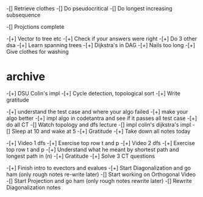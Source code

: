 ## 


-[] Retrieve clothes
-[] Do pseudocritical
-[] Do longest increasing subsequence

-[] Projctions complete










-[+] Vector to tree etc
-[+] Check if your answers were right
-[+] Do 3 other dsa
-[+] Learn spanning trees
-[+] Dijkstra's in DAG
-[+] Nails too long 
-[+] Give clothes for washing

































# archive
-[+] DSU Colin's impl
-[+] Cycle detection, topological sort
-[+] Write gratitude


-[+] understand the test case and where your algo failed
-[+] make your algo better
-[+] impl algo in codetantra and see if it passes all test case
-[+] do all CT 
-[] Watch topology and dfs lecture
-[] impl colin's dijkstra's impl
-[] Sleep at 10 and wake at 5
-[+] Gratitude
-[+] Take down all notes today


-[+] Video 1 dfs
-[+] Exercise top row t and p
-[+] Video 2 dfs
-[+] Exercise top row t and p
-[+] Understand what he meant by shortest path and longest path in (n)
-[+] Gratitude
-[+] Solve 3 CT questions


-[+] Finish intro to evectors and evalues 
-[+] Start Diagonalization and go ham (only rough notes re-write later)
-[] Start working on Orthogonal Video
-[] Start Projection and go ham (only rough notes rewrite later)
-[] Rewrite Diagonalization notes
